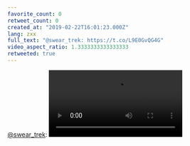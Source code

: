 ```yaml
---
favorite_count: 0
retweet_count: 0
created_at: "2019-02-22T16:01:23.000Z"
lang: zxx
full_text: "@swear_trek: https://t.co/L9E0GvQG4G"
video_aspect_ratio: 1.3333333333333333
retweeted: true
---
```


[@swear_trek](https://twitter.com/swear_trek):
![Embedded Video](https://twitter-media-coderbyheart.s3.eu-north-1.amazonaws.com/1098976052708298752-D0BYzLuWkAETzu1.mp4)
